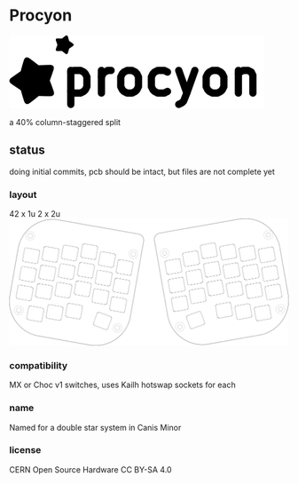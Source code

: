 # Procyon

![Procyon logo](procyon_logo.png "Procyon")

a 40% column-staggered split

## status
doing initial commits, pcb should be intact, but files are not complete yet

### layout
42 x 1u
2 x 2u
![Procyon layout](plates.png "layout")

### compatibility
MX or Choc v1 switches, uses Kailh hotswap sockets for each

### name
Named for a double star system in Canis Minor

### license
CERN Open Source Hardware 
CC BY-SA 4.0
